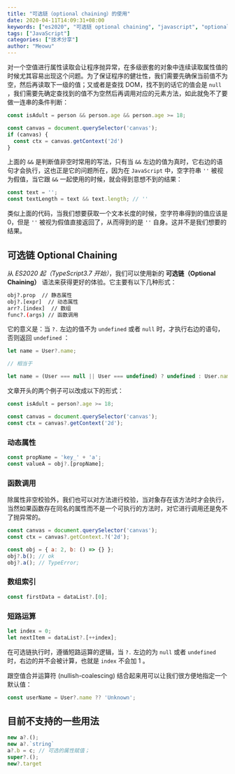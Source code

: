 ```yaml
---
title: "可选链（optional chaining）的使用"
date: 2020-04-11T14:09:31+08:00
keywords: ["es2020", "可选链 optional chaining", "javascript", "optional-chaining", "nullish-coalescing", "ES Next", "TypeScript 3.7"]
tags: ["JavaScript"]
categories: ["技术分享"]
author: "Meowu"
---
```



对一个空值进行属性读取会让程序抛异常，在多级嵌套的对象中连续读取属性值的时候尤其容易出现这个问题。为了保证程序的健壮性，我们需要先确保当前值不为空，然后再读取下一级的值；又或者是查找 DOM，找不到的话它的值会是 `null` ，我们需要先确定查找到的值不为空然后再调用对应的元素方法，如此就免不了要做一连串的条件判断：

```JavaScript
const isAdult = person && person.age && person.age >= 18;

const canvas = document.querySelector('canvas');
if (canvas) {
  const ctx = canvas.getContext('2d')
}
```

上面的 `&&` 是判断值非空时常用的写法，只有当 `&&` 左边的值为真时，它右边的语句才会执行，这也正是它的问题所在，因为在 `JavaScript` 中，空字符串 ` '' ` 被视为假值，当它跟 `&&` 一起使用的时候，就会得到意想不到的结果：

```javascript
const text = '';
const textLength = text && text.length; // ''
```

类似上面的代码，当我们想要获取一个文本长度的时候，空字符串得到的值应该是 0，但是 `''` 被视为假值直接返回了，从而得到的是 `''` 自身。这并不是我们想要的结果。

## 可选链 Optional Chaining

从  _ES2020 起（TypeScript3.7 开始）_，我们可以使用新的 **可选链（Optional Chaining）** 语法来获得更好的体验。它主要有以下几种形式：

```bash
obj?.prop  // 静态属性
obj?.[expr]  // 动态属性
arr?.[index]  // 数组
func?.(args) // 函数调用
``` 

它的意义是：当 `?.` 左边的值不为 `undefined` 或者 `null` 时，才执行右边的语句，否则返回 `undefined` ：

```JavaScript
let name = User?.name;

// 相当于

let name = (User === null || User === undefined) ? undefined : User.name;
```

文章开头的两个例子可以改成以下的形式：

```JavaScript
const isAdult = person?.age >= 18;

const canvas = document.querySelector('canvas');
const ctx = canvas?.getContext('2d');
```

### 动态属性

```javascript
const propName = 'key_' + 'a';
const valueA = obj?.[propName];
```

### 函数调用

除属性非空校验外，我们也可以对方法进行校验，当对象存在该方法时才会执行，当然如果函数存在同名的属性而不是一个可执行的方法时，对它进行调用还是免不了抛异常的。

```JavaScript
const canvas = document.querySelector('canvas');
const ctx = canvas?.getContext.?('2d');

const obj = { a: 2, b: () => {} };
obj?.b(); // ok
obj?.a(); // TypeError;
```

### 数组索引

```JavaScript
const firstData = dataList?.[0];
```

### 短路运算

```JavaScript
let index = 0;
let nextItem = dataList?.[++index];
```

在可选链执行时，遵循短路运算的逻辑，当 `?.` 左边的为 	`null` 或者 `undefined` 时，右边的并不会被计算，也就是 `index` 不会加 1 。

跟空值合并运算符 (nullish-coalescing) 结合起来用可以让我们很方便地指定一个默认值：

```javascript
const userName = User?.name ?? 'Unknown';
```

## 目前不支持的一些用法

```JavaScript
new a?.();
new a?.`string`
a?.b = c; // 可选的属性赋值；
super?.();
new?.target
```




